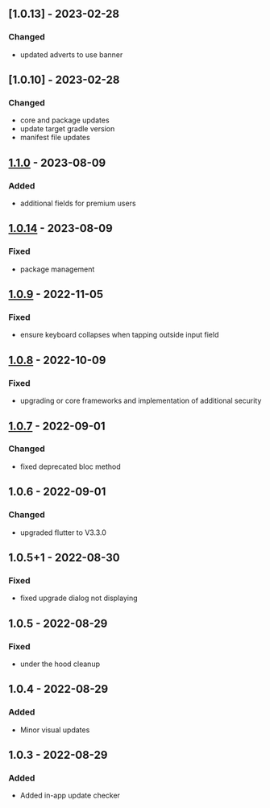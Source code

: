 ## \[1.0.13\] - 2023-02-28
### Changed
- updated adverts to use banner

## \[1.0.10\] - 2023-02-28
### Changed
- core and package updates
- update target gradle version
- manifest file updates

## [1.1.0] - 2023-08-09
### Added
- additional fields for premium users

## [1.0.14] - 2023-08-09
### Fixed
- package management

## [1.0.9] - 2022-11-05
### Fixed
- ensure keyboard collapses when tapping outside input field

## [1.0.8] - 2022-10-09
### Fixed
- upgrading or core frameworks and implementation of additional security

## [1.0.7] - 2022-09-01
### Changed
- fixed deprecated bloc method

## 1.0.6 - 2022-09-01
### Changed
- upgraded flutter to V3.3.0

## 1.0.5+1 - 2022-08-30
### Fixed
- fixed upgrade dialog not displaying

## 1.0.5 - 2022-08-29
### Fixed
- under the hood cleanup

## 1.0.4 - 2022-08-29
### Added
- Minor visual updates

## 1.0.3 - 2022-08-29
### Added
- Added in-app update checker

[1.1.0]: https://github.com/RemeJuan/threed_print_cost_calculator/compare/1.0.14...1.1.0
[1.0.14]: https://github.com/RemeJuan/threed_print_cost_calculator/compare/1.0.9...1.0.14
[1.0.9]: https://github.com/RemeJuan/threed_print_cost_calculator/compare/1.0.8...1.0.9
[1.0.8]: https://github.com/RemeJuan/threed_print_cost_calculator/compare/1.0.7...1.0.8
[1.0.7]: https://github.com/RemeJuan/threed_print_cost_calculator/compare/1.0.6...1.0.7
